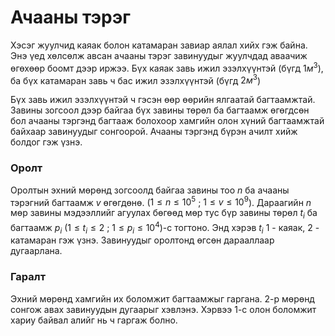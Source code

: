 Ачааны тэрэг
============

Хэсэг жуулчид каяак болон катамаран завиар аялал хийх гэж байна. Энэ үед хөлсөлж авсан ачааны тэрэг завинуудыг жуулчдад аваачиж өгөхөөр боомт дээр иржээ. Бүх каяак завь ижил эзэлхүүнтэй (бүгд $1 м^3$), ба бүх катамаран завь ч бас ижил эзэлхүүнтэй (бүгд $2 м^3$)

Бүх завь ижил эзэлхүүнтэй ч гэсэн өөр өөрийн ялгаатай багтаамжтай. Завины зогсоол дээр байгаа бүх завины төрөл ба багтаамж өгөгдсөн бол ачааны тэргэнд багтааж болохоор хамгийн олон хүний багтаамжтай байхаар завинуудыг сонгоорой. Ачааны тэргэнд бүрэн ачилт хийж болдог гэж үзнэ. 

### Оролт
Оролтын эхний мөрөнд зогсоолд байгаа завины тоо $n$ ба ачааны тэрэгний багтаамж $v$ өгөгдөнө. ($1≤n≤10^5$ ; $1≤v≤10^9$). Дараагийн $n$ мөр завины мэдээллийг агуулах бөгөөд мөр тус бүр завины төрөл $t_i$ ба багтаамж $p_i$ ($1≤t_i≤2$ ; $1≤p_i≤10^4$)-с тогтоно. Энд хэрэв $t_i$ 1 - каяак, 2 - катамаран гэж үзнэ. Завинуудыг оролтонд өгсөн дарааллаар дугаарлана.

### Гаралт
Эхний мөрөнд хамгийн их боломжит багтаамжыг гаргана. 2-р мөрөнд сонгож авах завинуудын дугаарыг хэвлэнэ. Хэрвээ 1-с олон боломжит хариу байвал алийг нь ч гаргаж болно.
